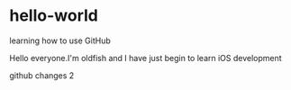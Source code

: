 # hello-world
learning how to use GitHub

Hello everyone.I'm oldfish and I have just begin to learn iOS development

github changes 2
